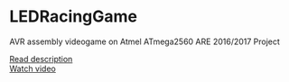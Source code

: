 # LEDRacingGame
AVR assembly videogame on Atmel ATmega2560
ARE 2016/2017 Project

[Read description](http://people.unica.it/diegoreforgiato/files/2016/05/Progetto-ARE-F.-Zocheddu.pdf)  
[Watch video](https://www.youtube.com/edit?o=U&video_id=RqFYr64puMI)

